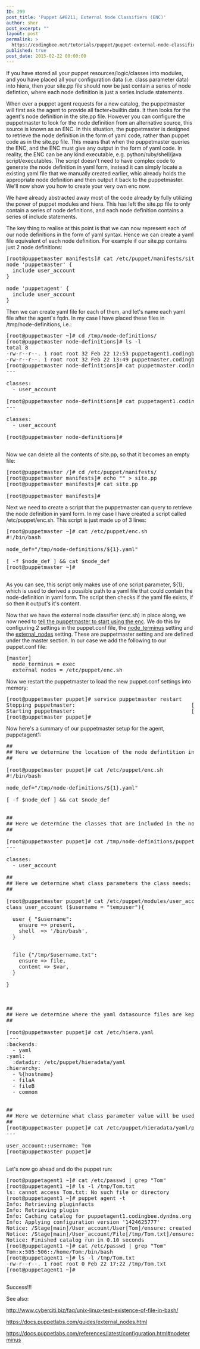 ```yaml
---
ID: 299
post_title: 'Puppet &#8211; External Node Classifiers (ENC)'
author: sher
post_excerpt: ""
layout: post
permalink: >
  https://codingbee.net/tutorials/puppet/puppet-external-node-classifiers-enc
published: true
post_date: 2015-02-22 00:00:00
---
```

If you have stored all your puppet resources/logic/classes into modules, and you have placed all your configuration data (i.e. class parameter data) into hiera, then your site.pp file should now be just contain a series of node defintion, where each node definition is just a series include statements. 


When ever a puppet agent requests for a new catalog, the puppetmaster will first ask the agent to provide all facter+builtin data. It then looks for the agent's node definition in the site.pp file. However you can configure the puppetmaster to look for the node definition from an alternative source, this source is known as an ENC. In this situation, the puppetmaster is designed to retrieve the node definition in the form of yaml code, rather than puppet code as in the site.pp file. This means that when the puppetmaster queries the ENC, and the ENC must give any output in the form of yaml code. In reality, the ENC can be any kind executable, e.g. python/ruby/shell/java script/executables. The script doesn't need to have complex code to generate the node definition in yaml form, instead it can simply locate a existing yaml file that we manually created earlier, whic already holds the appropriate node definition and then output it back to the puppetmaster. We'll now show you how to create your very own enc now.     



We have already abstracted away most of the code already by fully utilizing the power of puppet modules and hiera. This has left the site.pp file to only contain a series of node definitions, and each node definition contains a series of include statements. 

The key thing to realise at this point is that we can now represent each of our node definitions in the form of yaml syntax. Hence we can create a yaml file equivalent of each node definition. For example if our site.pp contains just 2 node definitions:

<pre>
[root@puppetmaster manifests]# cat /etc/puppet/manifests/site.pp
node 'puppetmaster' {
  include user_account
}

node 'puppetagent' {
  include user_account
}
</pre>


Then we can create yaml file for each of them, and let's name each yaml file after the agent's fqdn. In my case I have placed these files in /tmp/node-definitions, i.e.:


<pre>
[root@puppetmaster ~]# cd /tmp/node-definitions/
[root@puppetmaster node-definitions]# ls -l
total 8
-rw-r--r--. 1 root root 32 Feb 22 12:53 puppetagent1.codingbee.dyndns.org.yaml
-rw-r--r--. 1 root root 32 Feb 22 13:49 puppetmaster.codingbee.dyndns.org.yaml
[root@puppetmaster node-definitions]# cat puppetmaster.codingbee.dyndns.org.yaml
---

classes:
  - user_account

[root@puppetmaster node-definitions]# cat puppetagent1.codingbee.dyndns.org.yaml
---

classes:
  - user_account

[root@puppetmaster node-definitions]#

</pre>

Now we can delete all the contents of site.pp, so that it becomes an empty file:

<pre>
[root@puppetmaster /]# cd /etc/puppet/manifests/
[root@puppetmaster manifests]# echo "" > site.pp
[root@puppetmaster manifests]# cat site.pp

[root@puppetmaster manifests]#
</pre>

Next we need to create a script that the puppetmaster can query to retrieve the node definition in yaml form. In my case I have created a script called /etc/puppet/enc.sh. This script is just made up of 3 lines:

<pre>
[root@puppetmaster ~]# cat /etc/puppet/enc.sh
#!/bin/bash

node_def="/tmp/node-definitions/${1}.yaml"

[ -f $node_def ] && cat $node_def
[root@puppetmaster ~]#

</pre>

As you can see, this script only makes use of one script parameter, ${1}, which is used to derived a possible path to a yaml file that could contain the node-definition in yaml form. The script then checks if the yaml file exists, if so then it output's it's content.  

Now that we have the external node classifier (enc.sh) in place along, we now need to <a href="https://docs.puppetlabs.com/guides/external_nodes.html#connecting-an-enc">tell the puppetmaster to start using the enc</a>. We do this by configuring 2 settings in the puppet.conf file, the <a href="https://docs.puppetlabs.com/references/latest/configuration.html#nodeterminus">node_terminus</a> setting and the <a href="https://docs.puppetlabs.com/guides/external_nodes.html">external_nodes</a> setting. These are puppetmaster setting and are defined under the master section. In our case we add the following to our puppet.conf file:

<pre>
[master]
  node_terminus = exec
  external_nodes = /etc/puppet/enc.sh
</pre>
  
Now we restart the puppetmaster to load the new puppet.conf settings into memory:

<pre>
[root@puppetmaster puppet]# service puppetmaster restart
Stopping puppetmaster:                                     [  OK  ]
Starting puppetmaster:                                     [  OK  ]
[root@puppetmaster puppet]#
</pre>

Now here's a summary of our puppetmaster setup for the agent, puppetagent1:

<pre>
##
## Here we determine the location of the node defintition in yaml form:
##

[root@puppetmaster puppet]# cat /etc/puppet/enc.sh
#!/bin/bash

node_def="/tmp/node-definitions/${1}.yaml"

[ -f $node_def ] && cat $node_def


##
## Here we determine the classes that are included in the node definition:
##

[root@puppetmaster puppet]# cat /tmp/node-definitions/puppetagent1.codingbee.dyndns.org.yaml
---

classes:
  - user_account

##
## Here we determine what class parameters the class needs:
##

[root@puppetmaster puppet]# cat /etc/puppet/modules/user_account/manifests/init.pp
class user_account ($username = "tempuser"){

  user { "$username":
    ensure => present,
    shell  => '/bin/bash',
  }


  file {"/tmp/$username.txt":
    ensure => file,
    content => $var,
  }

}



##
## Here we determine where the yaml datasource files are kept:
##

[root@puppetmaster puppet]# cat /etc/hiera.yaml
 ---
:backends:
  - yaml
:yaml:
  :datadir: /etc/puppet/hieradata/yaml
:hierarchy:
  - %{hostname}
  - filaA
  - fileB
  - common


##
## Here we determine what class parameter value will be used:
##
[root@puppetmaster puppet]# cat /etc/puppet/hieradata/yaml/puppetagent1.yaml
---

user_account::username: Tom
[root@puppetmaster puppet]#

</pre>

Let's now go ahead and do the puppet run:

<pre>
[root@puppetagent1 ~]# cat /etc/passwd | grep "Tom"
[root@puppetagent1 ~]# ls -l /tmp/Tom.txt
ls: cannot access Tom.txt: No such file or directory
[root@puppetagent1 ~]# puppet agent -t
Info: Retrieving pluginfacts
Info: Retrieving plugin
Info: Caching catalog for puppetagent1.codingbee.dyndns.org
Info: Applying configuration version '1424625777'
Notice: /Stage[main]/User_account/User[Tom]/ensure: created
Notice: /Stage[main]/User_account/File[/tmp/Tom.txt]/ensure: created
Notice: Finished catalog run in 0.10 seconds
[root@puppetagent1 ~]# cat /etc/passwd | grep "Tom"
Tom:x:505:506::/home/Tom:/bin/bash
[root@puppetagent1 ~]# ls -l /tmp/Tom.txt
-rw-r--r--. 1 root root 0 Feb 22 17:22 /tmp/Tom.txt
[root@puppetagent1 ~]#

</pre>

Success!!!

</a>See also:

http://www.cyberciti.biz/faq/unix-linux-test-existence-of-file-in-bash/

https://docs.puppetlabs.com/guides/external_nodes.html

https://docs.puppetlabs.com/references/latest/configuration.html#nodeterminus